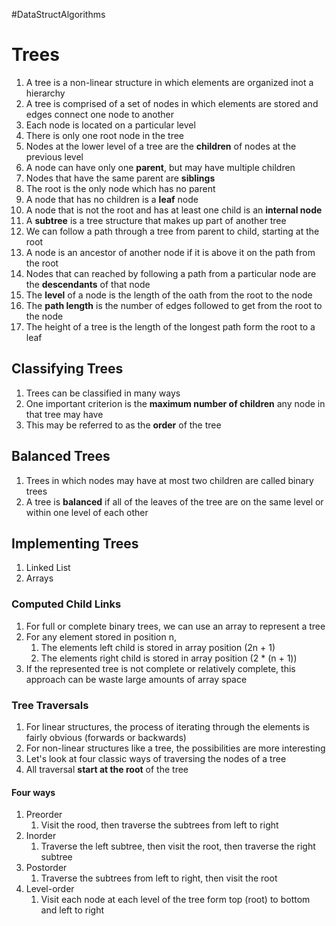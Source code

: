 #DataStructAlgorithms
# Trees
1. A tree is a non-linear structure in which elements are organized inot a hierarchy
2. A tree is comprised of a set of nodes in which elements are stored and edges connect one node to another
3. Each node is located on a particular level
4. There is only one root node in the tree
5. Nodes at the lower level of a tree are the **children** of nodes at the previous level
6. A node can have only one **parent**, but may have multiple children
7. Nodes that have the same parent are **siblings**
8. The root is the only node which has no parent
9. A node that has no children is a **leaf** node
10. A node that is not the root and has at least one child is an **internal node**
11. A **subtree** is a tree structure that makes up part of another tree
12. We can follow a path through a tree from parent to child, starting at the root
13. A node is an ancestor of another node if it is above it on the path from the root
14. Nodes that can reached by following a path from a particular node are the **descendants** of that node
15. The **level** of a node is the length of the oath from the root to the node
16. The **path length** is the number of edges followed to get from the root to the node
17. The height of a tree is the length of the longest path form the root to a leaf
## Classifying Trees
1. Trees can be classified in many ways
2. One important criterion is the **maximum number of children** any node in that tree may have
3. This may be referred to as the **order** of the tree
## Balanced Trees
1. Trees in which nodes may have at most two children are called binary trees
2. A tree is **balanced** if all of the leaves of the tree are on the same level or within one level of each other
## Implementing Trees
1. Linked List
2. Arrays
### Computed Child Links
1. For full or complete binary trees, we can use an array to represent a tree
2. For any element stored in position n,
	1. The elements left child is stored in array position (2n + 1)
	2. The elements right child is stored in array position (2 * (n + 1))
3. If the represented tree is not complete or relatively complete, this approach can be waste large amounts of array space
### Tree Traversals
1. For linear structures, the process of iterating through the elements is fairly obvious (forwards or backwards)
2. For non-linear structures like a tree, the possibilities are more interesting
3. Let's look at four classic ways of traversing the nodes of a tree
4. All traversal **start at the root** of the tree
#### Four ways
1. Preorder
	1. Visit the rood, then traverse the subtrees from left to right
2. Inorder
	1. Traverse the left subtree, then visit the root, then traverse the right subtree
3. Postorder
	1. Traverse the subtrees from left to right, then visit the root
4. Level-order
	1. Visit each node at each level of the tree form top (root) to bottom and left to right